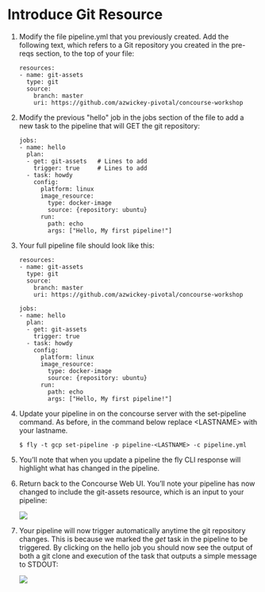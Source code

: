 Introduce Git Resource
======================

1.  Modify the file pipeline.yml that you previously created. Add the
    following text, which refers to a Git repository you created in the
    pre-reqs section, to the top of your file:

        resources:
        - name: git-assets
          type: git
          source:
            branch: master
            uri: https://github.com/azwickey-pivotal/concourse-workshop

2.  Modify the previous "hello" job in the jobs section of the file to
    add a new task to the pipeline that will GET the git repository:

        jobs:
        - name: hello
          plan:
          - get: git-assets   # Lines to add
            trigger: true     # Lines to add
          - task: howdy
            config:
              platform: linux
              image_resource:
                type: docker-image
                source: {repository: ubuntu}
              run:
                path: echo
                args: ["Hello, My first pipeline!"]

3.  Your full pipeline file should look like this:

        resources:
        - name: git-assets
          type: git
          source:
            branch: master
            uri: https://github.com/azwickey-pivotal/concourse-workshop

        jobs:
        - name: hello
          plan:
          - get: git-assets
            trigger: true
          - task: howdy
            config:
              platform: linux
              image_resource:
                type: docker-image
                source: {repository: ubuntu}
              run:
                path: echo
                args: ["Hello, My first pipeline!"]

4.  Update your pipeline in on the concourse server with the
    set-pipeline command. As before, in the command below replace
    &lt;LASTNAME&gt; with your lastname.

        $ fly -t gcp set-pipeline -p pipeline-<LASTNAME> -c pipeline.yml

5.  You’ll note that when you update a pipeline the fly CLI response
    will highlight what has changed in the pipeline.

6.  Return back to the Concourse Web UI. You’ll note your pipeline has
    now changed to include the git-assets resource, which is an input to
    your pipeline:

    ![](resource.png)

7.  Your pipeline will now trigger automatically anytime the git
    repository changes. This is because we marked the *get* task in the
    pipeline to be triggered. By clicking on the hello job you should
    now see the output of both a git clone and execution of the task
    that outputs a simple message to STDOUT:

    ![](lab03-execute.png)
